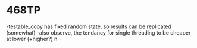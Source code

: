 # 468TP
-testable_copy has fixed random state, so results can be replicated (somewhat)
-also observe, the tendancy for single threading to be cheaper at lower (+higher?) n
